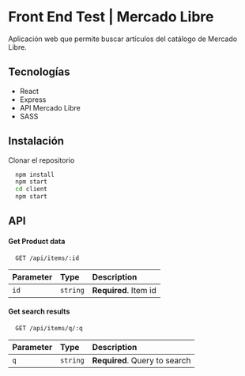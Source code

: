 # Front End Test | Mercado Libre

Aplicación web que permite buscar artículos del catálogo de Mercado Libre.


## Tecnologías

- React
- Express
- API Mercado Libre
- SASS

## Instalación

Clonar el repositorio

```bash
  npm install
  npm start
  cd client
  npm start
```

## API

#### Get Product data

```http
  GET /api/items/:id
```

| Parameter | Type     | Description                |
| :-------- | :------- | :------------------------- |
| `id` | `string` | **Required**. Item id |

#### Get search results

```http
  GET /api/items/q/:q
```

| Parameter | Type     | Description                       |
| :-------- | :------- | :-------------------------------- |
| `q`      | `string` | **Required**. Query to search |



